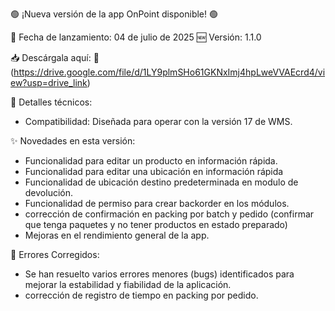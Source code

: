 🟢 ¡Nueva versión de la app OnPoint disponible! 🟢

📅 Fecha de lanzamiento: 04 de julio de 2025
🆕 Versión: 1.1.0

📥 Descárgala aquí:
🔗 (https://drive.google.com/file/d/1LY9plmSHo61GKNxImj4hpLweVVAEcrd4/view?usp=drive_link)

📲 Detalles técnicos:
* Compatibilidad: Diseñada para operar con la versión 17 de WMS.


✨ Novedades en esta versión:
* Funcionalidad para editar un producto en información rápida.
* Funcionalidad para editar una ubicación en información rápida
* ⁠Funcionalidad de ubicación destino predeterminada en modulo de devolución.
* ⁠⁠Funcionalidad de permiso para crear backorder en los módulos.
* corrección de confirmación en packing por batch y pedido (confirmar que tenga paquetes y no tener productos en estado preparado)
* ⁠Mejoras en el rendimiento general de la app.
                                                                                                                                                                 				
🐞 Errores Corregidos:
* ⁠Se han resuelto varios errores menores (bugs) identificados para mejorar la estabilidad y fiabilidad de la aplicación.
* ⁠⁠corrección de registro de tiempo en packing por pedido.
